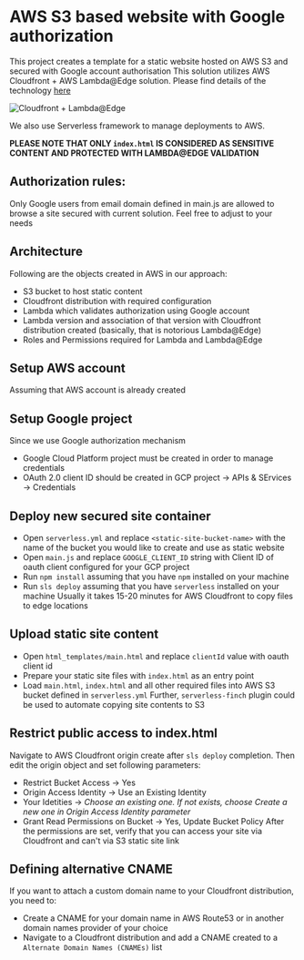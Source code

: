# AWS S3 based website with Google authorization
This project creates a template for a static website hosted on AWS S3 and secured with Google account authorisation
This solution utilizes AWS Cloudfront + AWS Lambda@Edge solution. Please find details of the technology [here](https://docs.aws.amazon.com/lambda/latest/dg/lambda-edge.html)

![Cloudfront + Lambda@Edge](https://docs.aws.amazon.com/lambda/latest/dg/images/cloudfront-events-that-trigger-lambda-functions.png)    

We also use Serverless framework to manage deployments to AWS.

**PLEASE NOTE THAT ONLY `index.html` IS CONSIDERED AS SENSITIVE CONTENT AND PROTECTED WITH LAMBDA@EDGE VALIDATION**

## Authorization rules:
Only Google users from email domain defined in main.js are allowed to browse a site secured with current solution.
Feel free to adjust to your needs

## Architecture
Following are the objects created in AWS in our approach:
- S3 bucket to host static content
- Cloudfront distribution with required configuration
- Lambda which validates authorization using Google account
- Lambda version and association of that version with Cloudfront distribution created (basically, that is notorious Lambda@Edge)
- Roles and Permissions required for Lambda and Lambda@Edge

## Setup AWS account
Assuming that AWS account is already created
## Setup Google project
Since we use Google authorization mechanism
 - Google Cloud Platform project must be created in order to manage credentials 
 - OAuth 2.0 client ID should be created in GCP project -> APIs & SErvices -> Credentials

## Deploy new secured site container
 - Open `serverless.yml` and replace `<static-site-bucket-name>` with the name of the bucket you would like to create and use as static website
 - Open `main.js` and replace `GOOGLE_CLIENT_ID` string with Client ID of oauth client configured for your GCP project
 - Run `npm install` assuming that you have `npm` installed on your machine 
 - Run `sls deploy` assuming that you have `serverless` installed on your machine
 Usually it takes 15-20 minutes for AWS Cloudfront to copy files to edge locations

## Upload static site content
 - Open `html_templates/main.html` and replace `clientId` value with oauth client id
 - Prepare your static site files with `index.html` as an entry point
 - Load `main.html`, `index.html` and all other required files into AWS S3 bucket defined in `serverless.yml`
Further, `serverless-finch` plugin could be used to automate copying site contents to S3

## Restrict public access to index.html
Navigate to AWS Cloudfront origin create after `sls deploy` completion. 
Then edit the origin object and set following parameters:
 - Restrict Bucket Access -> Yes
 - Origin Access Identity -> Use an Existing Identity
 - Your Idetities -> *Choose an existing one. If not exists, choose Create a new one in Origin Access Identity parameter*
 - Grant Read Permissions on Bucket -> Yes, Update Bucket Policy
After the permissions are set, verify that you can access your site via Cloudfront and can't via S3 static site link 
 
## Defining alternative CNAME
If you want to attach a custom domain name to your Cloudfront distribution, you need to:
 - Create a CNAME for your domain name in AWS Route53 or in another domain names provider of your choice
 - Navigate to a Cloudfront distribution and add a CNAME created to a `Alternate Domain Names (CNAMEs)` list

